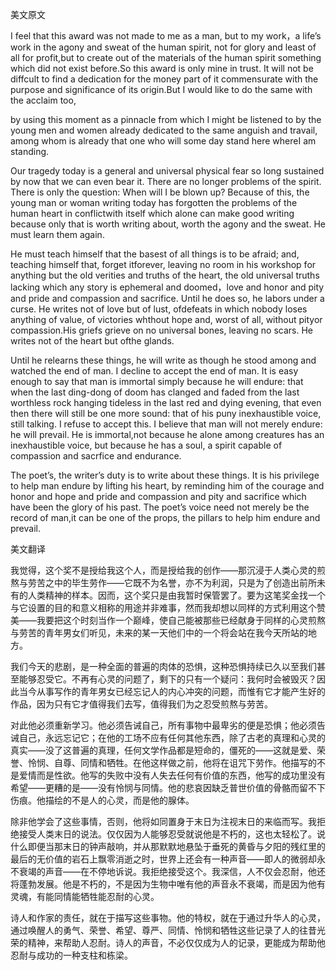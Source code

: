 美文原文

I feel that this award was not made to me as a man, but to my work，a life’s work in the agony and sweat of the human spirit, not for glory and least of all for profit,but to create out of the materials of the human spirit something which did not exist before.So this award is only mine in trust. It will not be diffcult to find a dedication for the money part of it commensurate with the purpose and significance of its origin.But I would like to do the same with the acclaim too, 

 by using this moment as a pinnacle from which I might be listened to by the young men and women already dedicated to the same anguish and travail, among whom is already that one who will some day stand here whereI am standing.

Our tragedy today is a general and universal physical fear so long sustained by now that we can even bear it. There are no longer problems of the spirit. There is only the question: When will I be blown up? Because of this, the young man or woman writing today has forgotten the problems of the human heart in conflictwith itself which alone can make good writing because only that is worth writing about, worth the agony and the sweat. He must learn them again.

He must teach himself that the basest of all things is to be afraid; and, teaching himself that, forget itforever, leaving no room in his workshop for anything but the old verities and truths of the heart, the old universal truths lacking which any story is ephemeral and doomed，love and honor and pity and pride and compassion and sacrifice. Until he does so, he labors under a curse. He writes not of love but of lust, ofdefeats in which nobody loses anything of value, of victories whthout hope and, worst of all, without pityor compassion.His griefs grieve on no universal bones, leaving no scars. He writes not of the heart but ofthe glands.

Until he relearns these things, he will write as though he stood among and watched the end of man. I decline to accept the end of man. It is easy enough to say that man is immortal simply because he will endure: that when the last ding-dong of doom has clanged and faded from the last worthless rock hanging tideless in the last red and dying evening, that even then there will still be one more sound: that of his puny inexhaustible voice, still talking. I refuse to accept this. I believe that man will not merely endure: he will prevail. He is immortal,not because he alone among creatures has an inexhaustible voice, but because he has a soul, a spirit capable of compassion and sacrfice and endurance.

The poet’s, the writer’s duty is to write about these things. It is his privilege to help man endure by lifting his heart, by reminding him of the courage and honor and hope and pride and compassion and pity and sacrifice which have been the glory of his past. The poet’s voice need not merely be the record of man,it can be one of the props, the pillars to help him endure and prevail.

美文翻译

我觉得，这个奖不是授给我这个人，而是授给我的创作——那沉浸于人类心灵的煎熬与劳苦之中的毕生劳作——它既不为名誉，亦不为利润，只是为了创造出前所未有的人类精神的样本。因而，这个奖只是由我暂时保管罢了。要为这笔奖金找一个与它设置的目的和意义相称的用途并非难事，然而我却想以同样的方式利用这个赞美——我要把这个时刻当作一个巅峰，使自己能被那些已经献身于同样的心灵煎熬与劳苦的青年男女们听见，未来的某一天他们中的一个将会站在我今天所站的地方。

我们今天的悲剧，是一种全面的普遍的肉体的恐惧，这种恐惧持续已久以至我们甚至能够忍受它。不再有心灵的问题了，剩下的只有一个疑问：我何时会被毁灭？因此当今从事写作的青年男女已经忘记人的内心冲突的问题，而惟有它才能产生好的作品，因为只有它才值得我们去写，值得我们为之忍受煎熬与劳苦。

对此他必须重新学习。他必须告诫自己，所有事物中最卑劣的便是恐惧；他必须告诫自己，永远忘记它；在他的工场不应有任何其他东西，除了古老的真理和心灵的真实——没了这普遍的真理，任何文学作品都是短命的，僵死的——这就是爱、荣誉、怜悯、自尊、同情和牺牲。在他这样做之前，他将在诅咒下劳作。他描写的不是爱情而是性欲。他写的失败中没有人失去任何有价值的东西，他写的成功里没有希望——更糟的是——没有怜悯与同情。他的悲哀因缺乏普世价值的骨骼而留不下伤痕。他描绘的不是人的心灵，而是他的腺体。

除非他学会了这些事情，否则，他将如同置身于末日为注视末日的来临而写。我拒绝接受人类末日的说法。仅仅因为人能够忍受就说他是不朽的，这也太轻松了。说什么即便当那末日的钟声敲响，并从那默默地悬坠于垂死的黄昏与夕阳的残红里的最后的无价值的岩石上飘零消逝之时，世界上还会有一种声音——即人的微弱却永不衰竭的声音——在不停地诉说。我拒绝接受这个。我深信，人不仅会忍耐，他还将蓬勃发展。他是不朽的，不是因为生物中唯有他的声音永不衰竭，而是因为他有灵魂，有能同情能牺牲能忍耐的心灵。

诗人和作家的责任，就在于描写这些事物。他的特权，就在于通过升华人的心灵，通过唤醒人的勇气、荣誉、希望、尊严、同情、怜悯和牺牲这些记录了人的往昔光荣的精神，来帮助人忍耐。诗人的声音，不必仅仅成为人的记录，更能成为帮助他忍耐与成功的一种支柱和栋梁。 

